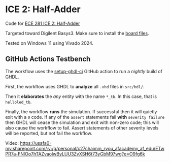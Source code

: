 # ICE 2: Half-Adder

Code for [ECE 281 ICE 2: Half-Adder](https://usafa-ece.github.io/ece281-book/ICE/ICE2.html)

Targeted toward Digilent Basys3. Make sure to install the [board files](https://github.com/Xilinx/XilinxBoardStore/tree/2018.2/boards/Digilent/basys3).

Tested on Windows 11 using Vivado 2024.

## GitHub Actions Testbench

The workflow uses the [setup-ghdl-ci](https://github.com/ghdl/setup-ghdl-ci) GitHub action
to run a *nightly* build of [GHDL](https://ghdl.github.io/ghdl/).

First, the workflow uses GHDL to **analyze** all `.vhd` files in `src/hdl/`.

Then it **elaborates** the *any* entity with the name `*_tb`. In this case, that is `helloled_tb`.

Finally, the workflow **runs** the simulation. If successful then it will quietly exit with a `0` code.
If any of the `assert` statements fail **with** `severity failure` then GHDL will cease the simulation and exit with non-zero code; this will also cause the workflow to fail.
Assert statements of other severity levels will be reported, but not fail the workflow.

Video:  https://usafa0-my.sharepoint.com/:v:/g/personal/c27chaimin_ryou_afacademy_af_edu/ETwPR7a-FNlOo7hTAZvaolwByLUU3ZvXSH6t73yGbM97wg?e=O9fg6k

